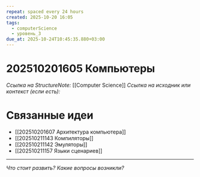 ```yaml
---
repeat: spaced every 24 hours
created: 2025-10-20 16:05
tags:
  - computerScience
  - уровень_3
due_at: 2025-10-24T10:45:35.880+03:00
---
```

# 202510201605 Компьютеры

*Ссылка на StructureNote:* [[Computer Science]]
*Ссылка на исходник или контекст (если есть):*

# Связанные идеи

- [[202510201607 Архитектура компьютера]]
- [[202510211143 Компиляторы]]
- [[202510211142 Эмуляторы]]
- [[202510211157 Языки сценариев]]

---

*Что стоит развить? Какие вопросы возникли?*
